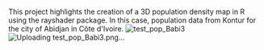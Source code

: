 This project highlights the creation of a 3D population density map in R using the rayshader package. In this case, population data from Kontur for the city of Abidjan in Côte d'Ivoire.
![test_pop_Babi3](https://github.com/user-attachments/assets/fa8f9ff4-44c7-4a44-b5dd-a1245d0e2f19)
![Uploading test_pop_Babi3.png…]()
